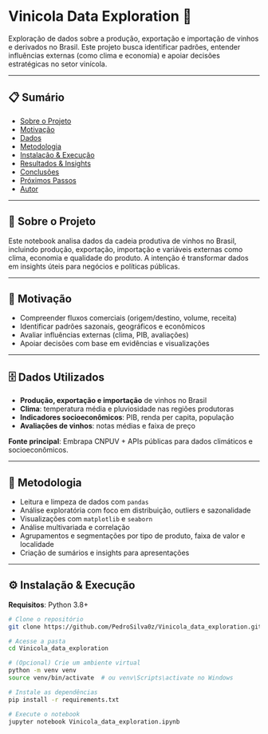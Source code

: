 # Vinicola Data Exploration 🍷

Exploração de dados sobre a produção, exportação e importação de vinhos e derivados no Brasil. Este projeto busca identificar padrões, entender influências externas (como clima e economia) e apoiar decisões estratégicas no setor vinícola.

---

## 📋 Sumário

- [Sobre o Projeto](#-sobre-o-projeto)  
- [Motivação](#-motivação)  
- [Dados](#-dados)  
- [Metodologia](#-metodologia)  
- [Instalação & Execução](#-instalação--execução)  
- [Resultados & Insights](#-resultados--insights)  
- [Conclusões](#-conclusões)  
- [Próximos Passos](#-próximos-passos)  
- [Autor](#-autor)  

---

## 🧠 Sobre o Projeto  

Este notebook analisa dados da cadeia produtiva de vinhos no Brasil, incluindo produção, exportação, importação e variáveis externas como clima, economia e qualidade do produto. A intenção é transformar dados em insights úteis para negócios e políticas públicas.

---

## 🎯 Motivação  

- Compreender fluxos comerciais (origem/destino, volume, receita)  
- Identificar padrões sazonais, geográficos e econômicos  
- Avaliar influências externas (clima, PIB, avaliações)  
- Apoiar decisões com base em evidências e visualizações

---

## 🗄️ Dados Utilizados  

- **Produção, exportação e importação** de vinhos no Brasil  
- **Clima**: temperatura média e pluviosidade nas regiões produtoras  
- **Indicadores socioeconômicos**: PIB, renda per capita, população  
- **Avaliações de vinhos**: notas médias e faixa de preço  

**Fonte principal**: Embrapa CNPUV + APIs públicas para dados climáticos e socioeconômicos.

---

## 🧪 Metodologia  

- Leitura e limpeza de dados com `pandas`  
- Análise exploratória com foco em distribuição, outliers e sazonalidade  
- Visualizações com `matplotlib` e `seaborn`  
- Análise multivariada e correlação  
- Agrupamentos e segmentações por tipo de produto, faixa de valor e localidade  
- Criação de sumários e insights para apresentações

---

## ⚙️ Instalação & Execução

**Requisitos**: Python 3.8+

```bash
# Clone o repositório
git clone https://github.com/PedroSilva0z/Vinicola_data_exploration.git

# Acesse a pasta
cd Vinicola_data_exploration

# (Opcional) Crie um ambiente virtual
python -m venv venv
source venv/bin/activate  # ou venv\Scripts\activate no Windows

# Instale as dependências
pip install -r requirements.txt

# Execute o notebook
jupyter notebook Vinicola_data_exploration.ipynb
